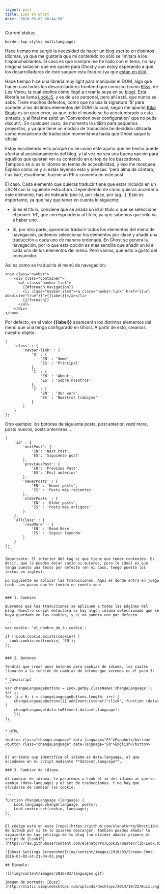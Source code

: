```yaml
---
layout: post
title: i18n en Ghost
date: '2016-03-02 20:44:56'
---
```


Current status:
<pre><code class="language-css">border-top-style: multilanguage;
</code></pre>

Hace tiempo me surgió la necesidad de hacer un [blog](http://skribado23.com) escrito en distintos idiomas, ya que me gustaría que mi contenido no sólo se limitara a los hispanohablantes. El caso es que siempre me he liado con el tema, no hay ninguna solución que me apañe para Ghost y aún estoy esperando a que los desarrolladores de éste saquen esta feature (ya que [están en ello](https://github.com/TryGhost/Ghost/issues/3801)).

Hace tiempo hice una librería muy light para manipular el DOM, algo que hacen casi todos los desarrolladores frontend que conozco (como [Bliss](http://blissfuljs.com/), de Lea Verou, la cual explica cómo llegó a crear la suya en su [blog](http://lea.verou.me/2015/12/introducing-bliss-a-3kb-library-for-happier-vanilla-js/)). Esta librería se llama [LookJS](), y es de uso personal, pero ahí está, que nunca se sabe. Tiene muchos defectos, como que no usa la signatura '$' para acceder a los distintos elementos del DOM (lo cual, según me apuntó [Kiko Beats](https://kikobeats.com) es un gran error, ya que todo el mundo se ha acostumbrado a esta sintaxis, y al final me soltó un 'Convention over configuration' que no pude discutir). En cualquier caso, de momento la utilizo para pequeños proyectos, y ya que tiene un módulo de traducción he decidido utilizarla como mecanismo de traducción momentánea hasta que Ghost saque la oficial.

Estoy escribiendo esto porque no sé cómo este apaño que he hecho puede afectar al posicionamiento del blog, y tal vez no sea una buena opción para aquéllos que quieran ver su contenido en el top de los buscadores. Tampoco sé si es lo idóneo en temas de accesibilidad, y eso me mosquea. Explico cómo va y si estás leyendo esto y piensas: 'pero alma de cántaro, t'as liao', escríbeme, hazme un PR o comenta en este post.

El caso. Cada elemento que quieras traducir tiene que estar incluido en un JSON con la siguiente estructura. Dependiendo de cómo quieras acceder a este elemento, has de indicarlo (por id, por clase, por tag...). Esto es importante, ya que hay que tener en cuenta lo siguiente:

* Si es el título, conviene que se añada un id al título o que se seleccione el primer 'h1', que correspondería al título, ya que sabemos que sólo va a haber uno.

* Si, por otra parte, queremos traducir todos los elementos del menú de navegación, podemos seleccionar los elementos por clase y añadir una traducción a cada uno de manera ordenada. En Ghost se genera la navegación, por lo que esta opción es más sencilla que añadir un id a cada uno de los elementos del menú. Pero vamos, que esto a gusto del consumidor.

Así es como se traduciría el menú de navegación:

```
<nav class="navbar">
    <div class="container">
      <ul class="navbar-list">
        {{#foreach navigation}}
        <li class="navbar-item"><a class="navbar-link" href="{{url absolute="true"}}">{{label}}</a></li>
        {{/foreach}}
      </ul>
    </div>
</nav>
```

Por defecto, en el valor **{{label}}** aparecerán los distintos elementos del menú que una tenga configurado en Ghost. A partir de esto, creamos nuestro objeto:

```
{
	'class' : {
		'navbar-link' : {
			'0' : {
				'EN' : 'Home',
				'ES' : 'Principal'
			},
			'1' : {
				'EN' : 'About',
				'ES' : 'Sobre nosotros'
			},
			'2' : {
				'EN' : 'Our work',
				'ES' : 'Nuestros trabajos'
			}
		}
	}
};
```

Otro ejemplo: los botones de siguiente posts, post anterior, *read more*, posts nuevos, posts anteriores...

````
{
	'id' : {
		'nextPost': {
	        'EN': 'Next Post',
	        'ES': 'Siguiente post'
	    },
	    'previousPost': {
	        'EN': 'Previous Post',
	        'ES': 'Post anterior'
	    },
	    'newerPosts' : {
	    	'EN' : 'Newer posts',
	    	'ES' : 'Posts más recientes'
	    },
	    'olderPosts' : {
	    	'EN' : 'Older posts',
	    	'ES' : 'Posts más antiguos'
	    }
	},
	'allClass' : {
		'readMore' : {
			'EN' : 'Read More',
			'ES' : 'Seguir leyendo'
		}
	}
};
```

Importante: El interior del tag sí que tiene que tener contenido. Es decir, que lo puedes dejar vacío si quieres, pero lo ideal es que tenga puesto una texto por defecto (en mi caso, tengo puesto los textos en inglés).

Lo siguiente es aplicar las traducciones. Aquí es donde entra en juego Look. Los pasos que he tenido en cuenta son:


### 1. Cookies

Queremos que las traducciones se apliquen a todas las páginas del blog. Nuestro script detectará si hay algún idioma seleccionado que se haya guardado en las cookies, y si no pondrá uno por defecto.

```
var cookie: 'el_nombre_de_tu_cookie';

if (!Look.cookie.exists(cookie)) {
  Look.cookie.set(cookie, 'EN');
};
```

### 2. Botones

Tendrás que crear unos botones para cambiar de idioma, los cuales llamarán a la función de cambiar de idioma que veremos en el paso 3:

* Javascript
```
var changeLanguageButtons = Look.getBy.className('changeLanguage');
var i;
for (i = 0; i < changeLanguageButtons.length; i++) {
	changeLanguageButtons[i].addEventListener('click', function (data) {
	changeLanguage(data.toElement.dataset.language);
	});
};
```

* HTML
```
<button class="changeLanguage" data-language="ES">Español</button>
<button class="changeLanguage" data-language="EN">English</button>
```

El atributo que identifica el idioma es data-language, al que accedemos en el script mediante **dataset.language**.

### 3. Cambiar de idioma

Al cambiar de idioma, le pasaremos a Look el id del idioma al que se cambia (data-language) y el set de traducciones. Y no hay que olvidarse de cambiar las cookie.

```
function changeLanguage (language) {
	Look.language.change(language, posts);
	Look.cookie.set(cookie, language);
};
```

El código está en este [repo](https://github.com/elenatorro/Ghosti18n) de GitHub por si te lo quieres descargar. También puedes añadir lo siguiente en las settings de tu blog (no olvides añadir primero el script de [LookJS](https://raw.githubusercontent.com/elenatorro/LookJS/master/lib/Look.min.js)):

![Ghost Settings Screenshot](img/content/images/2016/03/Screen-Shot-2016-03-02-at-21-34-03.png)

## Ejemplo:

![](img/content/images/2016/03/languages.gif)

Imagen de portada: [Buzz](http://static.simpledesktops.com/uploads/desktops/2014/10/22/Buzz.png)
